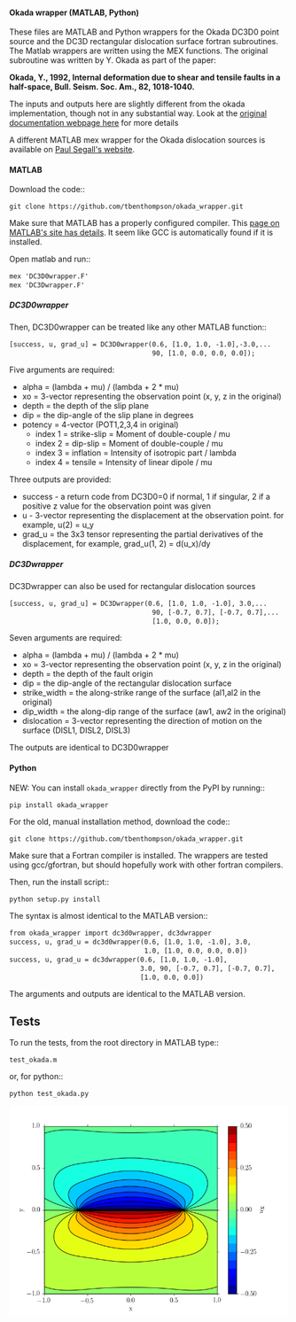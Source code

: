 #### Okada wrapper (MATLAB, Python)

These files are MATLAB and Python wrappers for the Okada DC3D0 point source
and the DC3D rectangular dislocation surface fortran subroutines. The Matlab 
wrappers are written using the MEX functions. The original subroutine was 
written by Y. Okada as part of the paper:

**Okada, Y., 1992, Internal deformation due to shear and tensile faults in a half-space, Bull. Seism. Soc. Am., 82, 1018-1040.**

The inputs and outputs here are slightly different from the okada implementation,
though not in any substantial way. Look at the [original documentation webpage
here](http://www.bosai.go.jp/study/application/dc3d/DC3Dhtml_E.html) for more details

A different MATLAB mex wrapper for the Okada dislocation sources is available on [Paul Segall's website](https://pangea.stanford.edu/research/CDFM/software/index.html).

#### MATLAB

Download the code::

```
git clone https://github.com/tbenthompson/okada_wrapper.git
```

Make sure that MATLAB has a properly configured compiler. This [page on MATLAB's site has details](http://www.mathworks.com/help/matlab/ref/mex.html). It seem like GCC is automatically found if it is installed.

Open matlab and run::

```
mex 'DC3D0wrapper.F'
mex 'DC3Dwrapper.F'
```

##### DC3D0wrapper

Then, DC3D0wrapper can be treated like any other MATLAB function::

```
[success, u, grad_u] = DC3D0wrapper(0.6, [1.0, 1.0, -1.0],-3.0,...
                                    90, [1.0, 0.0, 0.0, 0.0]);
```


Five arguments are required:

* alpha = (lambda + mu) / (lambda + 2 * mu)
* xo = 3-vector representing the observation point (x, y, z in the
       original)
* depth = the depth of the slip plane
* dip = the dip-angle of the slip plane in degrees
* potency = 4-vector (POT1,2,3,4 in original)
  * index 1 = strike-slip = Moment of double-couple / mu
  * index 2 = dip-slip = Moment of double-couple / mu
  * index 3 = inflation = Intensity of isotropic part / lambda
  * index 4 = tensile = Intensity of linear dipole / mu

Three outputs are provided:

* success - a return code from DC3D0=0 if normal, 1 if singular, 2 if a positive z value for the observation point was given
* u - 3-vector representing the displacement at the observation point. for example, u(2) = u_y
* grad_u = the 3x3 tensor representing the partial derivatives of the displacement, for example, grad_u(1, 2) = d(u_x)/dy

##### DC3Dwrapper

DC3Dwrapper can also be used for rectangular dislocation sources
```
[success, u, grad_u] = DC3Dwrapper(0.6, [1.0, 1.0, -1.0], 3.0,...
                                    90, [-0.7, 0.7], [-0.7, 0.7],...
                                    [1.0, 0.0, 0.0]);
```

Seven arguments are required:

* alpha = (lambda + mu) / (lambda + 2 * mu)
* xo = 3-vector representing the observation point (x, y, z in the
       original)
* depth = the depth of the fault origin
* dip = the dip-angle of the rectangular dislocation surface
* strike_width = the along-strike range of the surface (al1,al2 in
                 the original)
* dip_width = the along-dip range of the surface (aw1, aw2 in the 
              original)
* dislocation = 3-vector representing the direction of motion on the
                surface (DISL1, DISL2, DISL3)

The outputs are identical to DC3D0wrapper

#### Python

NEW: You can install `okada_wrapper` directly from the PyPI by running::

```
pip install okada_wrapper
```

For the old, manual installation method, download the code::

```
git clone https://github.com/tbenthompson/okada_wrapper.git
```

Make sure that a Fortran compiler is installed. The wrappers are tested using gcc/gfortran, but should hopefully work with other fortran compilers.

Then, run the install script::

```
python setup.py install
```

The syntax is almost identical to the MATLAB version::

```
from okada_wrapper import dc3d0wrapper, dc3dwrapper
success, u, grad_u = dc3d0wrapper(0.6, [1.0, 1.0, -1.0], 3.0,
                                  1.0, [1.0, 0.0, 0.0, 0.0])
success, u, grad_u = dc3dwrapper(0.6, [1.0, 1.0, -1.0],
                                 3.0, 90, [-0.7, 0.7], [-0.7, 0.7],
                                 [1.0, 0.0, 0.0])                                      
```

The arguments and outputs are identical to the MATLAB version.

Tests
----

To run the tests, from the root directory in MATLAB type::

    test_okada.m

or, for python::
    
    python test_okada.py

![Okada plot](image.png "")

